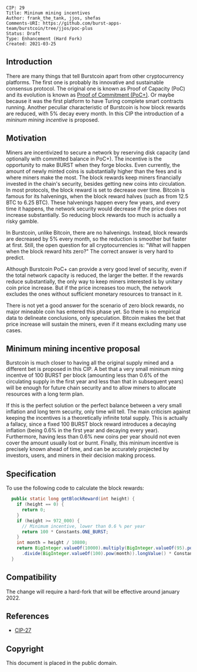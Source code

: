     CIP: 29
    Title: Mininum mining incentives
    Author: frank_the_tank, jjos, shefas
    Comments-URI: https://github.com/burst-apps-team/burstcoin/tree/jjos/poc-plus
    Status: Draft
    Type: Enhancement (Hard Fork)
    Created: 2021-03-25

## Introduction

There are many things that tell Burstcoin apart from other cryptocurrency platforms.
The first one is probably its innovative and sustainable consensus protocol.
The original one is known as Proof of Capacity (PoC) and its evolution is known as [Proof of Commitment (PoC+)](cip-0027.md).
Or maybe because it was the first platform to have Turing complete smart contracts running.
Another peculiar characteristic of Burstcoin is how block rewards are reduced, with 5% decay every month.
In this CIP the introduction of a *mininum mining incentive* is proposed.

## Motivation

Miners are incentivized to secure a network by reserving disk capacity (and optionally with committed balance in PoC+).
The incentive is the opportunity to make BURST when they forge blocks.
Even currently, the amount of newly minted coins is substantially higher than the fees and is where miners make the most.
The block rewards keep miners financially invested in the chain's security, besides getting new coins into circulation.
In most protocols, the block reward is set to decrease over time.
Bitcoin is famous for its halvenings, when the block reward halves (such as from 12.5 BTC to 6.25 BTC). These halvenings happen every few years, and every time it happens, the network security would decrease if the price does not increase substantially. So reducing block rewards too much is actually a risky gamble.

In Burstcoin, unlike Bitcoin, there are no halvenings. Instead, block rewards are decreased by 5% every month, so the reduction is smoother but faster at first. Still, the open question for all cryptocurrencies is: "What will happen when the block reward hits zero?" The correct answer is very hard to predict.

Although Burstcoin PoC+ can provide a very good level of security, even if the total network capacity is reduced, the larger the better.
If the rewards reduce substantially, the only way to keep miners interested is by unitary coin price increase.
But if the price increases too much, the network excludes the ones without sufficient monetary resources to transact in it.

There is not yet a good answer for the scenario of zero block rewards, no major mineable coin has entered this phase yet.
So there is no empirical data to delineate conclusions, only speculation.
Bitcoin makes the bet that price increase will sustain the miners, even if it means excluding many use cases.

## Minimum mining incentive proposal

Burstcoin is much closer to having all the original supply mined and a different bet is proposed in this CIP.
A bet that a very small mininum ming incentve of 100 BURST per block (amounting less than 0.6% of the circulating supply in the first year and less than that in subsequent years) will be enough for future chain security and to allow miners to allocate resources with a long term plan.

If this is the perfect solution or the perfect balance between a very small inflation and long term security, only time will tell.
The main criticism against keeping the incentives is a theoretically infinite total supply.
This is actually a fallacy, since a fixed 100 BURST block reward introduces a decaying inflation (being 0.6% in the first year and decaying every year).
Furthermore, having less than 0.6% new coins per year should not even cover the amount usually lost or burnt.
Finally, this mininum incentive is precisely known ahead of time, and can be accurately projected by investors, users, and miners in their decision making process.


## Specification

To use the following code to calculate the block rewards:
```java
  public static long getBlockReward(int height) {
	if (height == 0) {
	  return 0;
	}
	if (height >= 972_000) {
	  // Minimum incentive, lower than 0.6 % per year
	  return 100 * Constants.ONE_BURST;
	}
	int month = height / 10800;
	return BigInteger.valueOf(10000).multiply(BigInteger.valueOf(95).pow(month))
	  .divide(BigInteger.valueOf(100).pow(month)).longValue() * Constants.ONE_BURST;
  }
```

## Compatibility

The change will require a hard-fork that will be effective around january 2022.

## References

* [CIP-27](cip-0027.md)

## Copyright

This document is placed in the public domain.
